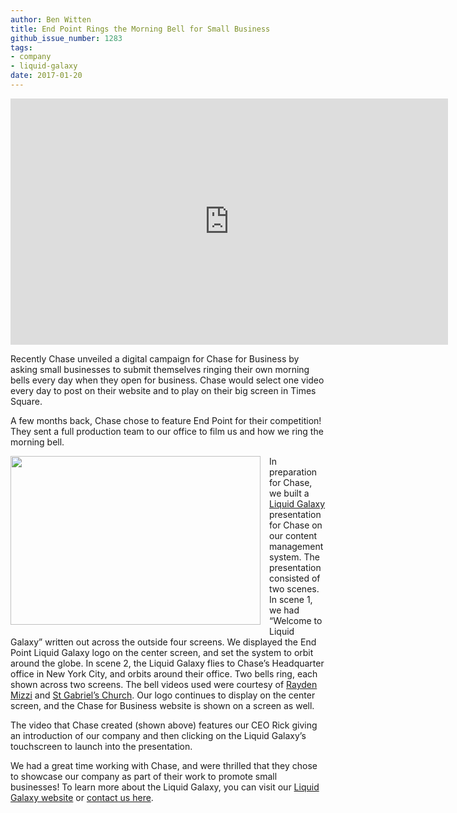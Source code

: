 ```yaml
---
author: Ben Witten
title: End Point Rings the Morning Bell for Small Business
github_issue_number: 1283
tags:
- company
- liquid-galaxy
date: 2017-01-20
---
```


<iframe allowfullscreen="" frameborder="0" height="394" src="https://www.youtube.com/embed/gi47vzCJYcA" width="700"></iframe>

Recently Chase unveiled a digital campaign for Chase for Business by asking small businesses to submit themselves ringing their own morning bells every day when they open for business. Chase would select one video every day to post on their website and to play on their big screen in Times Square.

A few months back, Chase chose to feature End Point for their competition! They sent a full production team to our office to film us and how we ring the morning bell.

<div class="separator" style="clear: both; text-align: center;"><a href="/blog/2017/01/end-point-rings-morning-bell-for-small/image-0-big.jpeg" imageanchor="1" style="clear: left; float: left; margin-bottom: 1em; margin-right: 1em;"><img border="0" height="270" src="/blog/2017/01/end-point-rings-morning-bell-for-small/image-0.jpeg" width="400"/></a></div>

In preparation for Chase, we built a [Liquid Galaxy](https://liquidgalaxy.endpoint.com/) presentation for Chase on our content management system. The presentation consisted of two scenes. In scene 1, we had “Welcome to Liquid Galaxy” written out across the outside four screens. We displayed the End Point Liquid Galaxy logo on the center screen, and set the system to orbit around the globe. In scene 2, the Liquid Galaxy flies to Chase’s Headquarter office in New York City, and orbits around their office. Two bells ring, each shown across two screens. The bell videos used were courtesy of [Rayden Mizzi](https://www.youtube.com/watch?v=grXiPRjZxo4&t=79s) and [St Gabriel’s Church](https://www.youtube.com/watch?v=-6qZ9A6GFik). Our logo continues to display on the center screen, and the Chase for Business website is shown on a screen as well.

The video that Chase created (shown above) features our CEO Rick giving an introduction of our company and then clicking on the Liquid Galaxy’s touchscreen to launch into the presentation.

We had a great time working with Chase, and were thrilled that they chose to showcase our company as part of their work to promote small businesses! To learn more about the Liquid Galaxy, you can visit our [Liquid Galaxy website](https://liquidgalaxy.endpoint.com/) or [contact us here](https://liquidgalaxy.endpoint.com/#contact).
